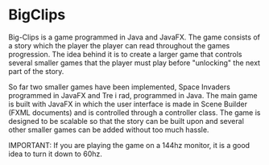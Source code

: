 # BigClips

Big-Clips is a game programmed in Java and JavaFX. The game consists of a story which the player the player can read throughout the games progression. The idea behind it is to create a larger game that controls several smaller games that the player must play before "unlocking" the next part of the story.

So far two smaller games have been implemented, Space Invaders programmed in JavaFX and Tre i rad, programmed in Java. The main game is built with JavaFX in which the user interface is made in Scene Builder (FXML documents) and is controlled through a controller class. The game is designed to be scalable so that the story can be built upon and several other smaller games can be added without too much hassle. 

IMPORTANT: If you are playing the game on a 144hz monitor, it is a good idea to turn it down to 60hz. 

